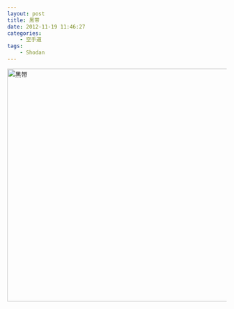 ```yaml
--- 
layout: post
title: 黑带
date: 2012-11-19 11:46:27
categories:
    - 空手道
tags:
    - Shodan
---
```

<a href="http://www.flickr.com/photos/ztpala/8200552652/" title="黑带 by ztpala, on Flickr"><img src="http://farm9.staticflickr.com/8202/8200552652_5a02a6b2cd_c.jpg" width="800" height="534" alt="黑带"></a>